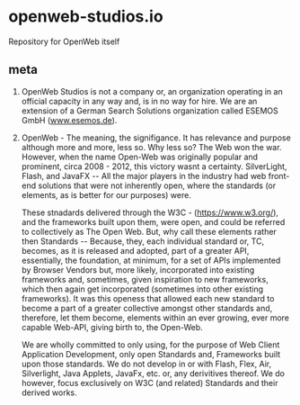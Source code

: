 # openweb-studios.io
Repository for OpenWeb itself

## meta
1) OpenWeb Studios is not a company or, an organization operating in an official capacity in any way and, 
   is in no way for hire. We are an extension of a German Search Solutions organization called ESEMOS GmbH
   (www.esemos.de).

2) OpenWeb - The meaning, the signifigance. It has relevance and purpose although more and more, less so. 
    Why less so? The Web won the war. However, when the name Open-Web was originally popular and prominent, circa 2008 - 2012, this victory wasnt a certainty. SilverLight, Flash, and JavaFX -- All the major players in the industry had web front-end solutions that were not inherently open, where the standards (or elements, as is better for our purposes) were. 
    
    These stnadards delivered through the W3C - (https://www.w3.org/), and the frameworks built upon them, were open, and could be referred to collectively as The Open Web. But, why call these elements rather then 
    Standards -- Because, they, each individual standard or, TC, becomes, as it is released and adopted, part of a greater API, essentially, the foundation, at minimum, for a set of APIs implemented by Browser
    Vendors but, more likely, incorporated into existing frameworks and, sometimes, given inspiration to new
    frameworks, which then again get incorporated (sometimes into other existing frameworks). It was this 
    openess that allowed each new standard to become a part of a greater collective amongst other standards 
    and, therefore, let them become, elements within an ever growing, ever more capable Web-API, giving birth
    to, the Open-Web. 

    We are wholly committed to only using, for the purpose of Web Client Application Development, only open 
    Standards and, Frameworks built upon those standards. We do not develop in or with Flash, Flex, Air,
    Silverlight, Java Applets, JavaFx, etc. or, any derivitives thereof. We do however, focus exclusively on 
    W3C (and related) Standards and their derived works.


